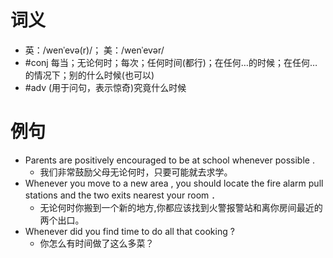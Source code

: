 # 词义
- 英：/wenˈevə(r)/； 美：/wenˈevər/
- #conj 每当；无论何时；每次；任何时间(都行)；在任何…的时候；在任何…的情况下；别的什么时候(也可以)
- #adv (用于问句，表示惊奇)究竟什么时候
# 例句
- Parents are positively encouraged to be at school whenever possible .
	- 我们非常鼓励父母无论何时，只要可能就去求学。
- Whenever you move to a new area , you should locate the fire alarm pull stations and the two exits nearest your room ．
	- 无论何时你搬到一个新的地方,你都应该找到火警报警站和离你房间最近的两个出口。
- Whenever did you find time to do all that cooking ?
	- 你怎么有时间做了这么多菜？
